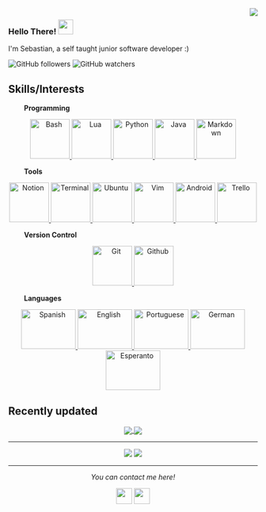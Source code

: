
<img src="https://i.imgur.com/UbOJ011.png" align="right" />

### Hello There! <img src="https://raw.githubusercontent.com/vatsa287/vatsa287/master/assets/Hi.gif?raw=true" width="30px">

<p float='left'> I'm Sebastian, a self taught junior software developer :)</p>

<!--
+ :seedling: **Programming growth:** Python, Bash, Java, Markdown and Arduino
+ :coffee: **Languages:** Spanish, English, Portuguese & Esperanto
+ :mailbox: **Contact:** kdav5758.contact@gmail.com
+ 💬 **Ask me about:** Python & Bash Scripting
-->

![GitHub followers](https://img.shields.io/github/followers/kdav5758?label=Follow&style=social) ![GitHub watchers](https://img.shields.io/github/watchers/kdav5758/kdav5758?style=social)

<!--![GitHub stats](https://github-readme-stats.vercel.app/api?username=kdav5758&show_icons=true)

[![Top Langs](https://github-readme-stats.vercel.app/api/top-langs/?username=kdav5758)](https://github.com/anuraghazra/github-readme-stats)-->

## Skills/Interests

$\qquad$**Programming**

<div style="text-align:center">
<a href="https://www.gnu.org/software/bash/">
    <img
    alt="Bash"
    height="80"
    width="80"
    src="https://upload.wikimedia.org/wikipedia/commons/4/4b/Bash_Logo_Colored.svg"/>
</a>

<a href="https://www.lua.org/">
    <img
    alt="Lua"
    height="80"
    width="80"
    src="https://upload.wikimedia.org/wikipedia/commons/c/cf/Lua-Logo.svg"/>
</a>

<a href="https://www.python.org/">
  <img
    alt="Python"
    height="80"
    width="80"
    src="https://devicons.github.io/devicon/devicon.git/icons/python/python-original.svg"/>
</a>
<a href="https://www.java.com/en/">
  <img
    alt="Java"
    height="80"
    width="80"
    src="https://devicons.github.io/devicon/devicon.git/icons/java/java-original.svg"/>
</a>
<a href="https://www.markdownguide.org/">
  <img
    alt="Markdown"
    height="80"
    width="80"
    src="https://upload.wikimedia.org/wikipedia/commons/thumb/4/48/Markdown-mark.svg/208px-Markdown-mark.svg.png"/>
</a>
</div>

$\qquad$**Tools**

<div style="text-align:center">
<a href="https://www.notion.so/">
  <img
    alt="Notion"
    height="80"
    width="80"
    src="https://upload.wikimedia.org/wikipedia/commons/4/45/Notion_app_logo.png" />
</a>
<a href="https://ubuntu.com/tutorials/command-line-for-beginners#1-overview">
  <img
    alt="Terminal"
    height="80"
    width="80"
    src="https://e7.pngegg.com/pngimages/659/608/png-clipart-computer-icons-command-line-interface-iterm2-cmd-exe-computer-software-terminal-cancer-miscellaneous-logo.png" />
</a>
<a href="https://ubuntu.com">
  <img
    alt="Ubuntu"
    height="80"
    width="80"
    src="https://raw.githubusercontent.com/vatsa287/vatsa287/master/assets/ubuntu-plain.svg" />
</a>
<a href="https://www.vim.org/">
  <img
    alt="Vim"
    height="80"
    width="80"
    src="https://upload.wikimedia.org/wikipedia/commons/thumb/9/9f/Vimlogo.svg/544px-Vimlogo.svg.png" />
</a>

<a href="https://www.android.com/">
  <img
    alt="Android"
    height="80"
    width="80"
    src="https://devicon.dev/devicon.git/icons/android/android-original.svg" />
</a>


<a href="https://trello.com">
  <img
    alt="Trello"
    height="80"
    width="80"
    src="https://raw.githubusercontent.com/vatsa287/vatsa287/master/assets/trello-plain.svg" />
</a>
</div>

$\qquad$**Version Control**

<div style="text-align:center">
<a href="https://git-scm.com">
  <img
    alt="Git"
    height="80"
    width="80"
    src="https://raw.githubusercontent.com/vatsa287/vatsa287/master/assets/git-original.svg" />
</a>
<a href="https://github.com">
  <img
    alt="Github"
    height="80"
    width="80"
    src="https://raw.githubusercontent.com/vatsa287/vatsa287/master/assets/github-original.svg" />
</a>
</div>

$\qquad$**Languages**

<div style="text-align:center">
<a href="https://www.spain.info/es/">
  <img
    alt="Spanish"
    height="80"
    width="110"
    src="https://upload.wikimedia.org/wikipedia/commons/thumb/9/9a/Flag_of_Spain.svg/750px-Flag_of_Spain.svg.png" />
</a>
<a href="https://www.usa.gov/">
  <img
    alt="English"
    height="80"
    width="110"
    src="https://upload.wikimedia.org/wikipedia/en/a/a4/Flag_of_the_United_States.svg" />
</a>

<a href="https://www.gov.br/pt-br">
  <img
    alt="Portuguese"
    height="80"
    width="110"
    src="https://upload.wikimedia.org/wikipedia/commons/thumb/0/05/Flag_of_Brazil.svg/800px-Flag_of_Brazil.svg.png" />
</a>

<a href="https://www.bundesregierung.de/breg-en">
  <img
    alt="German"
    height="80"
    width="110"
    src="https://upload.wikimedia.org/wikipedia/commons/thumb/b/ba/Flag_of_Germany.svg/800px-Flag_of_Germany.svg.png" />
</a>

<a href="https://lernu.net/en">
  <img
    alt="Esperanto"
    height="80"
    width="110"
    src="https://upload.wikimedia.org/wikipedia/commons/thumb/f/f5/Flag_of_Esperanto.svg/600px-Flag_of_Esperanto.svg.png" />
</a>


</div>


## Recently updated

<div style="text-align:center">
<a href="https://github.com/kdav5758/useful-scripts">
  <img align="center" src="https://github-readme-stats.vercel.app/api/pin/?username=kdav5758&repo=useful-scripts" />
</a>
<a href="https://github.com/kdav5758/kdav5758.github.io">
  <img align="center" src="https://github-readme-stats.vercel.app/api/pin/?username=kdav5758&repo=kdav5758.github.io" />
</a>
</div>

<hr>
<p align = "center">
  <img src = "https://github-readme-stats.vercel.app/api?username=kdav5758&show_icons=true&theme=dark&line_height=40">
  <img src = "https://github-readme-stats.vercel.app/api/top-langs/?username=kdav5758&theme=dark">
</p>

<hr>
<p align="center">
  <i>You can contact me here!</i>
  <p align="center">
    <a href="https://github.com/kdav5758" alt="GitHub"><img height="32" width="32" src="https://cdn.jsdelivr.net/npm/simple-icons@v3/icons/github.svg" /></a>
    <a href="https://t.me/kdav_5758" alt="Medium"><img height="32" width="32" src="https://upload.wikimedia.org/wikipedia/commons/thumb/8/82/Telegram_logo.svg/512px-Telegram_logo.svg.png" /></a>
  </p>
</p>
